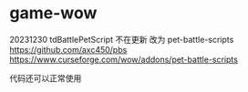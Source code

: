 # game-wow


20231230
tdBattlePetScript 不在更新
改为  pet-battle-scripts
https://github.com/axc450/pbs
https://www.curseforge.com/wow/addons/pet-battle-scripts

代码还可以正常使用
